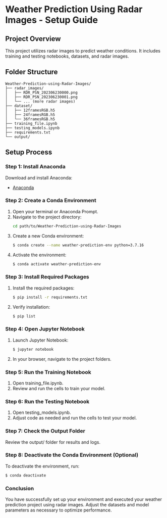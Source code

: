# Weather Prediction Using Radar Images - Setup Guide

## Project Overview
This project utilizes radar images to predict weather conditions. It includes training and testing notebooks, datasets, and radar images.

## Folder Structure
```
Weather-Prediction-using-Radar-Images/
├── radar_images/
│   ├── RDR_PSN_202306230000.png
│   ├── RDR_PSN_202306230001.png
│   └── ... (more radar images)
├── dataset/
│   ├── 12framesRGB.h5
│   ├── 24framesRGB.h5
│   └── 36framesRGB.h5
├── training_file.ipynb
├── testing_models.ipynb
├── requirements.txt
└── output/
```
## Setup Process

### Step 1: Install Anaconda
Download and install Anaconda:
- [Anaconda](https://www.anaconda.com/products/distribution#download-section)

### Step 2: Create a Conda Environment
1. Open your terminal or Anaconda Prompt.
2. Navigate to the project directory:
   ```bash
   cd path/to/Weather-Prediction-using-Radar-Images
   ```
3. Create a new Conda environment:
   ```bash
   $ conda create --name weather-prediction-env python=3.7.16
   ```
4. Activate the environment:
   ```bash
   $ conda activate weather-prediction-env
   ```
### Step 3: Install Required Packages
1. Install the required packages:
   ```bash
   $ pip install -r requirements.txt
   ```
2. Verify installation:
   ```bash
   $ pip list
   ```
### Step 4: Open Jupyter Notebook
1. Launch Jupyter Notebook:
   ```bash
   $ jupyter notebook
   ```
2. In your browser, navigate to the project folders.

### Step 5: Run the Training Notebook
1. Open training_file.ipynb.
2. Review and run the cells to train your model.

### Step 6: Run the Testing Notebook
1. Open testing_models.ipynb.
2. Adjust code as needed and run the cells to test your model.

### Step 7: Check the Output Folder
Review the output/ folder for results and logs.

### Step 8: Deactivate the Conda Environment (Optional)
To deactivate the environment, run:
   ```bash
   $ conda deactivate
   ```
### Conclusion
You have successfully set up your environment and executed your weather prediction project using radar images. Adjust the datasets and model parameters as necessary to optimize performance.
